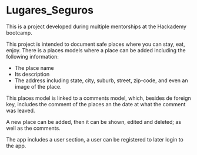# Lugares_Seguros

This is a project developed during multiple mentorships at the Hackademy bootcamp. 

This project is intended to document safe places where you can stay, eat, enjoy. There is a places models where a place can be added including the following information:
  - The place name
  - Its description
  - The address including state, city, suburb, street, zip-code, and even an image of the place.

This places model is linked to a comments model, which, besides de foreign key, includes the comment of the places an the date at what the comment was leaved.

A new place can be added, then it can be shown, edited and deleted; as well as the comments.

The app includes a user section, a user can be registered to later login to the app.
